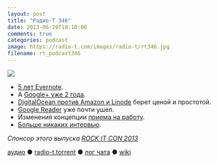 ```yaml
---
layout: post
title: "Радио-Т 346"
date: 2013-06-29T18:10:00
comments: true
categories: podcast
image: https://radio-t.com/images/radio-t/rt346.jpg
filename: rt_podcast346
---
```

![](https://radio-t.com/images/radio-t/rt346.jpg)

* [5 лет Evernote](http://evernote.com/5year/).
* А [Google+ уже 2 года](http://mashable.com/2013/06/28/google-plus-2-years/).
* [DigitalOcean против Amazon и Linode](http://techcrunch.com/2013/06/27/digitalocean-wants-to-challenge-amazon-linode-and-co-with-better-prices-marketing-and-focus-on-) берет ценой и простотой.
* [Google Reader](http://thenextweb.com/google/2013/06/29/reader-i-hardly-knew-ye/) уже почти ушел.
* Изменения концепции [приема на работу](http://tech.slashdot.org/story/13/06/22/1448228/google-respins-its-hiring-process-for-world-class-employees).
* [Больше никаких интервью](http://techcrunch.com/2013/06/22/the-technical-interview-is-dead/).

_Спонсор этого выпуска [ROCK IT CON 2013](http://www.rockitcon.com)_

[аудио](http://cdn.radio-t.com/rt_podcast346.mp3) ● [radio-t.torrent](http://www.radio-t.com/torrents/rt_podcast346.mp3.torrent) ● [лог чата](http://chat.radio-t.com/logs/radio-t-346.html) ● [wiki](http://wiki.radio-t.com/%D0%92%D1%8B%D0%BF%D1%83%D1%81%D0%BA_346)<audio src="http://cdn.radio-t.com/rt_podcast346.mp3" preload="none"></audio>

